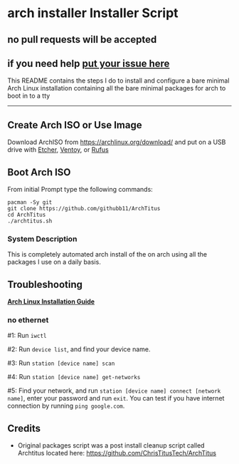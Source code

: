 # arch installer Installer Script
## no pull requests will be accepted
## if you need help [put your issue here](https://github.com/ChrisTitusTech/ArchTitus/issues)

This README contains the steps I do to install and configure a bare minimal Arch Linux installation containing all the bare minimal packages for arch to boot in to a tty

---
## Create Arch ISO or Use Image

Download ArchISO from <https://archlinux.org/download/> and put on a USB drive with [Etcher](https://www.balena.io/etcher/), [Ventoy](https://www.ventoy.net/en/index.html), or [Rufus](https://rufus.ie/en/)

## Boot Arch ISO

From initial Prompt type the following commands:

```
pacman -Sy git
git clone https://github.com/githubb11/ArchTitus
cd ArchTitus
./archtitus.sh
```

### System Description
This is completely automated arch install of the on arch using all the packages I use on a daily basis. 

## Troubleshooting

__[Arch Linux Installation Guide](https://github.com/rickellis/Arch-Linux-Install-Guide)__

### no ethernet

#1: Run `iwctl`

#2: Run `device list`, and find your device name.

#3: Run `station [device name] scan`

#4: Run `station [device name] get-networks`

#5: Find your network, and run `station [device name] connect [network name]`, enter your password and run `exit`. You can test if you have internet connection by running `ping google.com`. 

## Credits 

- Original packages script was a post install cleanup script called Archtitus located here: https://github.com/ChrisTitusTech/ArchTitus